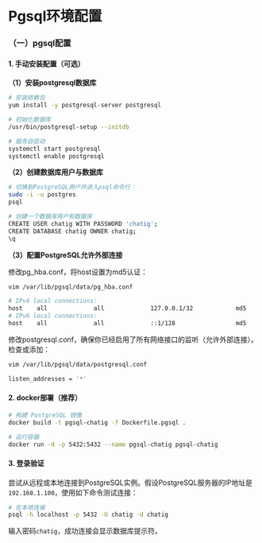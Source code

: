 # Pgsql环境配置

### （一）pgsql配置

#### 1. 手动安装配置（可选）
**（1）安装postgresql数据库**

```bash
# 安装依赖包
yum install -y postgresql-server postgresql

# 初始化数据库
/usr/bin/postgresql-setup --initdb

# 服务自启动
systemctl start postgresql
systemctl enable postgresql
```

**（2）创建数据库用户与数据库**

```bash
# 切换到PostgreSQL用户并进入psql命令行：
sudo -i -u postgres
psql

# 创建一个数据库用户和数据库
CREATE USER chatig WITH PASSWORD 'chatig';
CREATE DATABASE chatig OWNER chatig;
\q
```

**（3）配置PostgreSQL允许外部连接**

修改pg_hba.conf，将host设置为md5认证：
```bash
vim /var/lib/pgsql/data/pg_hba.conf

# IPv4 local connections:
host    all             all             127.0.0.1/32            md5
# IPv6 local connections:
host    all             all             ::1/128                 md5
```

修改postgresql.conf，确保你已经启用了所有网络接口的监听（允许外部连接）。检查或添加：
```bash
vim /var/lib/pgsql/data/postgresql.conf

listen_addresses = '*'
```

#### 2. docker部署（推荐）

```bash
# 构建 PostgreSQL 镜像
docker build -t pgsql-chatig -f Dockerfile.pgsql .

# 运行容器
docker run -d -p 5432:5432 --name pgsql-chatig pgsql-chatig
```

#### 3. 登录验证

​	尝试从远程或本地连接到PostgreSQL实例。假设PostgreSQL服务器的IP地址是`192.168.1.100`，使用如下命令测试连接：

```bash
# 在本地连接
psql -h localhost -p 5432 -U chatig -d chatig
```

输入密码`chatig`，成功连接会显示数据库提示符。